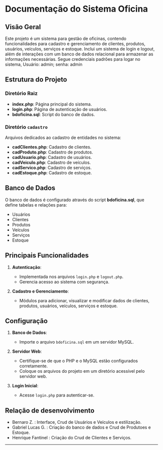 # Documentação do Sistema Oficina

## Visão Geral
Este projeto é um sistema para gestão de oficinas, contendo funcionalidades para cadastro e gerenciamento de clientes, produtos, usuários, veículos, serviços e estoque. Inclui um sistema de login e logout, além de interações com um banco de dados relacional para armazenar as informações necessárias. Segue credenciais padrões para logar no sistema, Usuário: admin; senha: admin

## Estrutura do Projeto

### Diretório Raiz
- **index.php**: Página principal do sistema.
- **login.php**: Página de autenticação de usuários.
- **bdoficina.sql**: Script do banco de dados.

### Diretório `cadastro`
Arquivos dedicados ao cadastro de entidades no sistema:
- **cadClientes.php**: Cadastro de clientes.
- **cadProduto.php**: Cadastro de produtos.
- **cadUsuario.php**: Cadastro de usuários.
- **cadVeiculo.php**: Cadastro de veículos.
- **cadServico.php**: Cadastro de serviços.
- **cadEstoque.php**: Cadastro de estoque.

## Banco de Dados
O banco de dados é configurado através do script **bdoficina.sql**, que define tabelas e relações para:
- Usuários
- Clientes
- Produtos
- Veículos
- Serviços
- Estoque

## Principais Funcionalidades
1. **Autenticação**:
   - Implementada nos arquivos `login.php` e `logout.php`.
   - Gerencia acesso ao sistema com segurança.

2. **Cadastro e Gerenciamento**:
   - Módulos para adicionar, visualizar e modificar dados de clientes, produtos, usuários, veículos, serviços e estoque.


## Configuração
1. **Banco de Dados**:
   - Importe o arquivo `bdoficina.sql` em um servidor MySQL.

2. **Servidor Web**:
   - Certifique-se de que o PHP e o MySQL estão configurados corretamente.
   - Coloque os arquivos do projeto em um diretório acessível pelo servidor web.

3. **Login Inicial**:
   - Acesse `login.php` para autenticar-se.

## Relação de desenvolvimento
- Bernaro Z. : Interface, Crud de Usuários e Veículos e estilização.
- Gabriel Lucas G. : Criação do banco de dados e Crud de Produtoes e Estoque.
- Henrique Fantinel : Criação do Crud de Clientes e Serviços.

---
